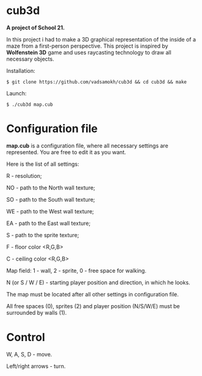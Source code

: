 # cub3d

**A project of School 21.**

In this project i had to make a 3D graphical representation of the inside of a maze from a first-person perspective.
This project is inspired by **Wolfenstein 3D** game  and uses raycasting technology to draw all necessary objects.

Installation:

```
$ git clone https://github.com/vadsamokh/cub3d && cd cub3d && make
```

Launch:

```
$ ./cub3d map.cub
```

# Configuration file

**map.cub** is a configuration file, where all necessary settings are represented. You are free to edit it as you want.

Here is the list of all settings:

R - resolution;

NO - path to the North wall texture;

SO - path to the South wall texture;

WE - path to the West wall texture;

EA - path to the East wall texture;

S - path to the sprite texture;

F - floor color <R,G,B>

C - ceiling color <R,G,B>

Map field: 1 - wall, 2 - sprite, 0 - free space for walking.

N (or S / W / E) - starting player position and direction, in which he looks.

The map must be located after all other settings in configuration file.

All free spaces (0), sprites (2) and player position (N/S/W/E) must be surrounded by walls (1).

# Control

W, A, S, D - move.

Left/right arrows - turn.
